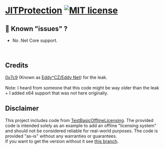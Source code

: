 # [JITProtection](https://github.com/TheHellTower/JITProtection) [![MIT license](https://img.shields.io/badge/License-MIT-blue.svg)](https://lbesson.mit-license.org/)

## :bug: Known "issues" ?

- No .Net Core support.
<br>

## Credits

<a href="https://github.com/0x7c9">0x7c9</a> (Known as <a href="https://www.youtube.com/@RDAEddy">Eddy^CZ/Eddy Net</a>) for the leak.
<br><br>
Note: I heard from someone that this code might be way older than the leak + I added x64 support that was not here originally.

## Disclaimer

This project includes code from [TestBasicOfflineLicensing](https://github.com/TheHellTower/TestBasicOfflineLicensing). The provided code is intended solely as an example to add an offline "licensing system" and should not be considered reliable for real-world purposes. The code is provided "as-is" without any warranties or guarantees.
<br>
If you want to get the version without it see [this branch](https://github.com/TheHellTower/JITProtection/tree/no-TestBasicOfflineLicensing).
